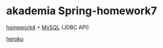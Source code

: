 # akademia Spring-homework7

[homework4](https://github.com/M111q/aSpring-hk4) + [MySQL](https://remotemysql.com/) (JDBC API)

[heroku](https://murmuring-waters-90698.herokuapp.com/)
